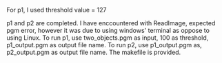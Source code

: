 For p1, I used threshold value = 127

p1 and p2 are completed.
I have enccountered with ReadImage, expected pgm error, however it was due to using windows' terminal
as oppose to using Linux. 
To run p1, use two_objects.pgm as input, 100 as threshold, p1_output.pgm as output file name.
To run p2, use p1_output.pgm as, p2_output.pgm as output file name.
The makefile is provided.

